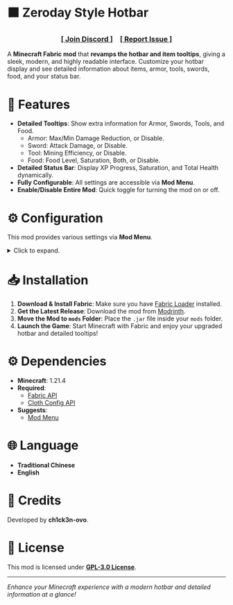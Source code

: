 # ⬛ Zeroday Style Hotbar
### <center>[**\[ Join Discord \]**](https://discord.gg/xHubQfKJPv)&emsp;[**\[ Report Issue \]**](https://github.com/ch1ck3n-ovo/GenshinThirdPerson/issues)</center>  
A **Minecraft Fabric mod** that **revamps the hotbar and item tooltips**, giving a sleek, modern, and highly readable interface. Customize your hotbar display and see detailed information about items, armor, tools, swords, food, and your status bar.

# 🌟 Features
- **Detailed Tooltips**: Show extra information for Armor, Swords, Tools, and Food.
  - Armor: Max/Min Damage Reduction, or Disable.
  - Sword: Attack Damage, or Disable.
  - Tool: Mining Efficiency, or Disable.
  - Food: Food Level, Saturation, Both, or Disable.
- **Detailed Status Bar**: Display XP Progress, Saturation, and Total Health dynamically.
- **Fully Configurable**: All settings are accessible via **Mod Menu**.
- **Enable/Disable Entire Mod**: Quick toggle for turning the mod on or off.

# ⚙️ Configuration
This mod provides various settings via **Mod Menu**.  
<details>  
<summary>Click to expand.</summary>
```json
{
  "status": true,
  "detailedTooltip": {
    "status": true,
    "armor": "MAX_DAMAGE_REDUCTION",
    "sword": "ATTACK_DAMAGE",
    "tool": "MINING_EFFICIENCY",
    "food": "FOOD_LEVEL"
  },
  "detailedStatusBar": {
    "status": true,
    "showDetailedExperience": true,
    "showSaturation": true,
    "showTotalHealth": true
  }
}
```
</details>

# 📥 Installation
1. **Download & Install Fabric**: Make sure you have [Fabric Loader](https://fabricmc.net/use/) installed.
2. **Get the Latest Release**: Download the mod from [Modrinth](https://modrinth.com/mod/zerodaystylehotbar).
3. **Move the Mod to `mods` Folder**: Place the `.jar` file inside your `mods` folder.
4. **Launch the Game**: Start Minecraft with Fabric and enjoy your upgraded hotbar and detailed tooltips!

# ⚙️ Dependencies
- **Minecraft**: 1.21.4
- **Required**: 
  + [Fabric API](https://modrinth.com/mod/fabric-api)
  + [Cloth Config API](https://modrinth.com/mod/cloth-config)
- **Suggests**: 
  + [Mod Menu](https://modrinth.com/mod/modmenu)

# 🌐 Language
- **Traditional Chinese**
- **English**  

# 💖 Credits
Developed by **ch1ck3n-ovo**.  

# 📜 License
This mod is licensed under [**GPL-3.0 License**](https://github.com/ch1ck3n-ovo/ZerodayStyleHotbar/blob/master/LICENSE).

---
*Enhance your Minecraft experience with a modern hotbar and detailed information at a glance!*
